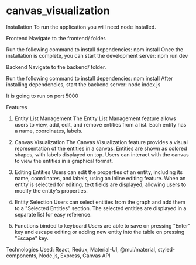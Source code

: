 # canvas_visualization

Installation
To run the application you will need node installed.

Frontend
Navigate to the frontend/ folder.

Run the following command to install dependencies:
npm install
Once the installation is complete, you can start the development server:
npm run dev

Backend
Navigate to the backend/ folder.

Run the following command to install dependencies:
npm install
After installing dependencies, start the backend server:
node index.js

It is going to run on port 5000

Features

1. Entity List Management
   The Entity List Management feature allows users to view, add, edit, and remove entities from a list. Each entity has a name, coordinates, labels.

2. Canvas Visualization
   The Canvas Visualization feature provides a visual representation of the entities in a canvas. Entities are shown as colored shapes, with labels displayed on top. Users can interact with the canvas to view the entities in a graphical format.

3. Editing Entities
   Users can edit the properties of an entity, including its name, coordinates, and labels, using an inline editing feature. When an entity is selected for editing, text fields are displayed, allowing users to modify the entity's properties.

4. Entity Selection
   Users can select entities from the graph and add them to a "Selected Entities" section. The selected entities are displayed in a separate list for easy reference.

5. Functions binded to keyboard
   Users are able to save on pressing "Enter" key and escape editing or adding new entity into the table on pressing "Escape" key.

Technologies Used:
React, Redux, Material-UI, @mui/material, styled-components, Node.js, Express, Canvas API
